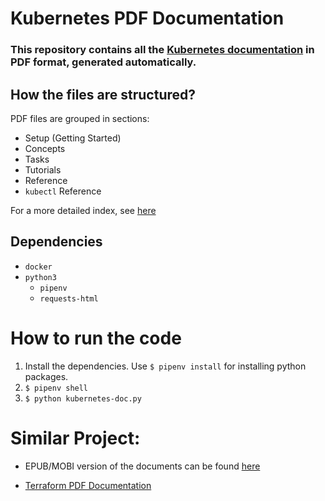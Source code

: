 # Kubernetes PDF Documentation

### This repository contains all the [Kubernetes documentation](https://kubernetes.io/docs/home/) in PDF format, generated automatically.

## How the files are structured?
PDF files are grouped in sections:

* Setup (Getting Started)
* Concepts
* Tasks
* Tutorials
* Reference
* `kubectl` Reference

For a more detailed index, see [here](https://kubernetes.io/docs/home/#browsedocs)

## Dependencies
* `docker`
* `python3`
    * `pipenv`
    * `requests-html`

# How to run the code
1. Install the dependencies. Use `$ pipenv install` for installing python packages.
2. `$ pipenv shell`
3. `$ python kubernetes-doc.py`

# Similar Project:

* EPUB/MOBI version of the documents can be found [here](https://github.com/tha2015/kubernetes-doc-epub)

* [Terraform PDF Documentation](https://github.com/dohsimpson/terraform-doc-pdf)
